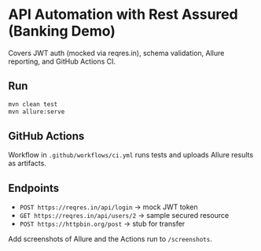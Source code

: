 # API Automation with Rest Assured (Banking Demo)

Covers JWT auth (mocked via reqres.in), schema validation, Allure reporting, and GitHub Actions CI.

## Run
```bash
mvn clean test
mvn allure:serve
```

## GitHub Actions
Workflow in `.github/workflows/ci.yml` runs tests and uploads Allure results as artifacts.

## Endpoints
- `POST https://reqres.in/api/login` → mock JWT token
- `GET https://reqres.in/api/users/2` → sample secured resource
- `POST https://httpbin.org/post` → stub for transfer

Add screenshots of Allure and the Actions run to `/screenshots`.
